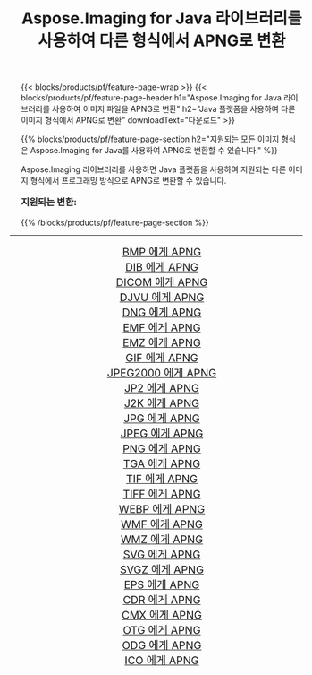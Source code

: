 ﻿---
title: Aspose.Imaging for Java 라이브러리를 사용하여 다른 형식에서 APNG로 변환 
weight: 3920
url: /ko/java/conversion/to/apng/ 
lang: ko
langdirlevel: 2
locales: zh-hans,ja,it,ru,de,es,fr,nl,id,lt,pl,pt,vi,tr,ko,zh-hant,ar,hi,th,sv,cs,uk,he
description: Aspose.Imaging을 사용하면 Java를 사용하여 다른 형식에서 APNG로 변환할 수 있습니다.
---

{{< blocks/products/pf/feature-page-wrap >}}
{{< blocks/products/pf/feature-page-header h1="Aspose.Imaging for Java 라이브러리를 사용하여 이미지 파일을 APNG로 변환" h2="Java 플랫폼을 사용하여 다른 이미지 형식에서 APNG로 변환" downloadText="다운로드" >}}


{{% blocks/products/pf/feature-page-section  h2="지원되는 모든 이미지 형식은 Aspose.Imaging for Java를 사용하여 APNG로 변환할 수 있습니다." %}}
<p align=justify>Aspose.Imaging 라이브러리를 사용하면 Java 플랫폼을 사용하여 지원되는 다른 이미지 형식에서 프로그래밍 방식으로 APNG로 변환할 수 있습니다.</p>
<h3 style="margin-top:16px;">
지원되는 변환:
</h3>
{{% /blocks/products/pf/feature-page-section %}}
<div class="container-fluid productfamilypage bg-gray">
    <div class="convertypes bg-gray agp-content section">
        <div class="container">
		<hr style="margin-left:-20px;"/>
		<div class="row other-converters" style="gap: 10px;font-size: 19px;text-align:center;">
		    <div class='col-md-3 other-converter remove-lp remove-rp'><a href="/imaging/ko/java/conversion/bmp-to-apng/" style="padding:15px;">BMP 에게 APNG</a></div>
<div class='col-md-3 other-converter remove-lp remove-rp'><a href="/imaging/ko/java/conversion/dib-to-apng/" style="padding:15px;">DIB 에게 APNG</a></div>
<div class='col-md-3 other-converter remove-lp remove-rp'><a href="/imaging/ko/java/conversion/dicom-to-apng/" style="padding:15px;">DICOM 에게 APNG</a></div>
<div class='col-md-3 other-converter remove-lp remove-rp'><a href="/imaging/ko/java/conversion/djvu-to-apng/" style="padding:15px;">DJVU 에게 APNG</a></div>
<div class='col-md-3 other-converter remove-lp remove-rp'><a href="/imaging/ko/java/conversion/dng-to-apng/" style="padding:15px;">DNG 에게 APNG</a></div>
<div class='col-md-3 other-converter remove-lp remove-rp'><a href="/imaging/ko/java/conversion/emf-to-apng/" style="padding:15px;">EMF 에게 APNG</a></div>
<div class='col-md-3 other-converter remove-lp remove-rp'><a href="/imaging/ko/java/conversion/emz-to-apng/" style="padding:15px;">EMZ 에게 APNG</a></div>
<div class='col-md-3 other-converter remove-lp remove-rp'><a href="/imaging/ko/java/conversion/gif-to-apng/" style="padding:15px;">GIF 에게 APNG</a></div>
<div class='col-md-3 other-converter remove-lp remove-rp'><a href="/imaging/ko/java/conversion/jpeg2000-to-apng/" style="padding:15px;">JPEG2000 에게 APNG</a></div>
<div class='col-md-3 other-converter remove-lp remove-rp'><a href="/imaging/ko/java/conversion/jp2-to-apng/" style="padding:15px;">JP2 에게 APNG</a></div>
<div class='col-md-3 other-converter remove-lp remove-rp'><a href="/imaging/ko/java/conversion/j2k-to-apng/" style="padding:15px;">J2K 에게 APNG</a></div>
<div class='col-md-3 other-converter remove-lp remove-rp'><a href="/imaging/ko/java/conversion/jpg-to-apng/" style="padding:15px;">JPG 에게 APNG</a></div>
<div class='col-md-3 other-converter remove-lp remove-rp'><a href="/imaging/ko/java/conversion/jpeg-to-apng/" style="padding:15px;">JPEG 에게 APNG</a></div>
<div class='col-md-3 other-converter remove-lp remove-rp'><a href="/imaging/ko/java/conversion/png-to-apng/" style="padding:15px;">PNG 에게 APNG</a></div>
<div class='col-md-3 other-converter remove-lp remove-rp'><a href="/imaging/ko/java/conversion/tga-to-apng/" style="padding:15px;">TGA 에게 APNG</a></div>
<div class='col-md-3 other-converter remove-lp remove-rp'><a href="/imaging/ko/java/conversion/tif-to-apng/" style="padding:15px;">TIF 에게 APNG</a></div>
<div class='col-md-3 other-converter remove-lp remove-rp'><a href="/imaging/ko/java/conversion/tiff-to-apng/" style="padding:15px;">TIFF 에게 APNG</a></div>
<div class='col-md-3 other-converter remove-lp remove-rp'><a href="/imaging/ko/java/conversion/webp-to-apng/" style="padding:15px;">WEBP 에게 APNG</a></div>
<div class='col-md-3 other-converter remove-lp remove-rp'><a href="/imaging/ko/java/conversion/wmf-to-apng/" style="padding:15px;">WMF 에게 APNG</a></div>
<div class='col-md-3 other-converter remove-lp remove-rp'><a href="/imaging/ko/java/conversion/wmz-to-apng/" style="padding:15px;">WMZ 에게 APNG</a></div>
<div class='col-md-3 other-converter remove-lp remove-rp'><a href="/imaging/ko/java/conversion/svg-to-apng/" style="padding:15px;">SVG 에게 APNG</a></div>
<div class='col-md-3 other-converter remove-lp remove-rp'><a href="/imaging/ko/java/conversion/svgz-to-apng/" style="padding:15px;">SVGZ 에게 APNG</a></div>
<div class='col-md-3 other-converter remove-lp remove-rp'><a href="/imaging/ko/java/conversion/eps-to-apng/" style="padding:15px;">EPS 에게 APNG</a></div>
<div class='col-md-3 other-converter remove-lp remove-rp'><a href="/imaging/ko/java/conversion/cdr-to-apng/" style="padding:15px;">CDR 에게 APNG</a></div>
<div class='col-md-3 other-converter remove-lp remove-rp'><a href="/imaging/ko/java/conversion/cmx-to-apng/" style="padding:15px;">CMX 에게 APNG</a></div>
<div class='col-md-3 other-converter remove-lp remove-rp'><a href="/imaging/ko/java/conversion/otg-to-apng/" style="padding:15px;">OTG 에게 APNG</a></div>
<div class='col-md-3 other-converter remove-lp remove-rp'><a href="/imaging/ko/java/conversion/odg-to-apng/" style="padding:15px;">ODG 에게 APNG</a></div>
<div class='col-md-3 other-converter remove-lp remove-rp'><a href="/imaging/ko/java/conversion/ico-to-apng/" style="padding:15px;">ICO 에게 APNG</a></div>
                </div>
        </div>
    </div>
</div>
<br/>


